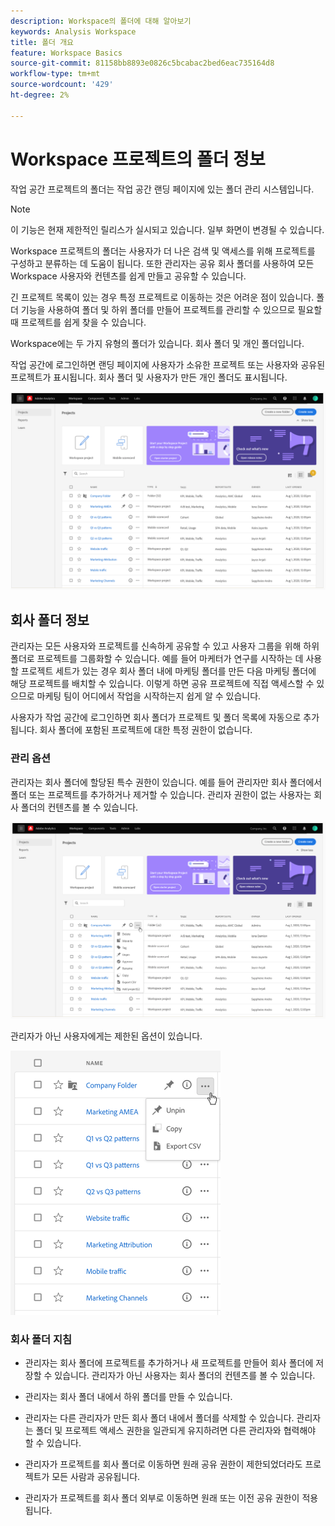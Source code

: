 ```yaml
---
description: Workspace의 폴더에 대해 알아보기
keywords: Analysis Workspace
title: 폴더 개요
feature: Workspace Basics
source-git-commit: 81158bb8893e0826c5bcabac2bed6eac735164d8
workflow-type: tm+mt
source-wordcount: '429'
ht-degree: 2%

---
```



# Workspace 프로젝트의 폴더 정보

작업 공간 프로젝트의 폴더는 작업 공간 랜딩 페이지에 있는 폴더 관리 시스템입니다.

>[!NOTE]
>
>이 기능은 현재 제한적인 릴리스가 실시되고 있습니다. 일부 화면이 변경될 수 있습니다.

Workspace 프로젝트의 폴더는 사용자가 더 나은 검색 및 액세스를 위해 프로젝트를 구성하고 분류하는 데 도움이 됩니다. 또한 관리자는 공유 회사 폴더를 사용하여 모든 Workspace 사용자와 컨텐츠를 쉽게 만들고 공유할 수 있습니다. 

긴 프로젝트 목록이 있는 경우 특정 프로젝트로 이동하는 것은 어려운 점이 있습니다. 폴더 기능을 사용하여 폴더 및 하위 폴더를 만들어 프로젝트를 관리할 수 있으므로 필요할 때 프로젝트를 쉽게 찾을 수 있습니다. 

Workspace에는 두 가지 유형의 폴더가 있습니다. 회사 폴더 및 개인 폴더입니다.

작업 공간에 로그인하면 랜딩 페이지에 사용자가 소유한 프로젝트 또는 사용자와 공유된 프로젝트가 표시됩니다. 회사 폴더 및 사용자가 만든 개인 폴더도 표시됩니다.

![](/help/analyze/analysis-workspace/build-workspace-project/assets/landing-page.png)

## 회사 폴더 정보

관리자는 모든 사용자와 프로젝트를 신속하게 공유할 수 있고 사용자 그룹을 위해 하위 폴더로 프로젝트를 그룹화할 수 있습니다. 예를 들어 마케터가 연구를 시작하는 데 사용할 프로젝트 세트가 있는 경우 회사 폴더 내에 마케팅 폴더를 만든 다음 마케팅 폴더에 해당 프로젝트를 배치할 수 있습니다. 이렇게 하면 공유 프로젝트에 직접 액세스할 수 있으므로 마케팅 팀이 어디에서 작업을 시작하는지 쉽게 알 수 있습니다.

사용자가 작업 공간에 로그인하면 회사 폴더가 프로젝트 및 폴더 목록에 자동으로 추가됩니다. 회사 폴더에 포함된 프로젝트에 대한 특정 권한이 없습니다.

### 관리 옵션

관리자는 회사 폴더에 할당된 특수 권한이 있습니다. 예를 들어 관리자만 회사 폴더에서 폴더 또는 프로젝트를 추가하거나 제거할 수 있습니다. 관리자 권한이 없는 사용자는 회사 폴더의 컨텐츠를 볼 수 있습니다.

![](/help/analyze/analysis-workspace/build-workspace-project/assets/admin-access-co-folder.png)

관리자가 아닌 사용자에게는 제한된 옵션이 있습니다.

![](/help/analyze/analysis-workspace/build-workspace-project/assets/non-admin-options.png)

### 회사 폴더 지침

- 관리자는 회사 폴더에 프로젝트를 추가하거나 새 프로젝트를 만들어 회사 폴더에 저장할 수 있습니다. 관리자가 아닌 사용자는 회사 폴더의 컨텐츠를 볼 수 있습니다.

- 관리자는 회사 폴더 내에서 하위 폴더를 만들 수 있습니다.

- 관리자는 다른 관리자가 만든 회사 폴더 내에서 폴더를 삭제할 수 있습니다. 관리자는 폴더 및 프로젝트 액세스 권한을 일관되게 유지하려면 다른 관리자와 협력해야 할 수 있습니다.

- 관리자가 프로젝트를 회사 폴더로 이동하면 원래 공유 권한이 제한되었더라도 프로젝트가 모든 사람과 공유됩니다.

- 관리자가 프로젝트를 회사 폴더 외부로 이동하면 원래 또는 이전 공유 권한이 적용됩니다.
